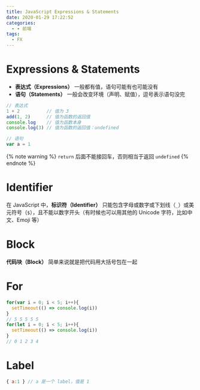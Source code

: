 ```yaml
---
title: JavaScript Expressions & Statements
date: 2020-01-29 17:22:52
categories:
  - - 前端
tags:
  - FX
---
```


# Expressions & Statements

- **表达式（Expressions）** 一般都有值，语句可能有也可能没有
- **语句（Statements）** 一般会改变环境（声明、赋值），逗号表示语句没完

```js
// 表达式
1 + 2          // 值为 3
add(1, 2)      // 值为函数的返回值
console.log    // 值为函数本身
console.log(3) // 值为函数的返回值：undefined

// 语句
var a = 1
```

{% note warning %}
`return` 后面不能接回车，否则相当于返回 `undefined`
{% endnote %}

# Identifier

在 JavaScript 中，**标识符（Identifier）** 只能包含字母或数字或下划线（`_`）或美元符号（`$`），且不能以数字开头（有时候也可以用其他的 Unicode 字符，比如中文、Emoji 等）

# Block

**代码块（Block）** 简单来说就是把代码用大括号包在一起

# For

```js
for(var i = 0; i < 5; i++){
  setTimeout(() => console.log(i))
}
// 5 5 5 5 5
for(let i = 0; i < 5; i++){
  setTimeout(() => console.log(i))
}
// 0 1 2 3 4
```

# Label

```js
{ a:1 } // a 是一个 label，值是 1
```

